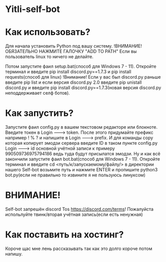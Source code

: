 # Yitli-self-bot

# Как использовать?
Для начала установить Python под вашу систему. !ВНИМАНИЕ! ОБЯЗАТЕЛЬНО НАЖМИТЕ ГАЛОЧКУ "ADD TO PATH" Если вы пользователь linux то ничего не делайте.

Потом запустите фаил setup.bat(способ для Windows 7 - 11). Откройте терминал и введите pip install discord.py==1.7.3 и pip install requests(способ для linux)
!Внимание! Если у вас был discord.py раньше введите pip list и если версия discord.py 2.0 введите pip unistall discord.py и введите pip install discord.py==1.7.3(новая версия discord.py неподдерживает селф ботов).

# Как запустить?
Запустите фаил config.py в вашем текстовом редакторе или блокноте.
Введите токен в Login ---> token.
После этого придумайте префикс например ! % ? и напишите в Login ---> prefix.
И для команды copy которая копирует эмодзи сервера введите ID в таком пункте config.py Login ---> id основной учётной записи к примеру 990509736975794186 ведь туда будут присылатся эмодзи.
Ну и как всё закончили запустите фаил bot.bat(способ для Windows 7 - 11).
Откройте терминал и введите cd <путь/к/запускаемому/файлу/> в директории нашего Self-bot возьмите путь и нажмите ENTER и пропишите python3 bot.py(если не правильно то извините я не пользуюсь линуксом)

# ВНИМАНИЕ!
Self-bot запрешён discord Tos https://discord.com/terms! Пожалуйста испольлуйте твинк/вторая учётная запись(если есть ненужная)


# Как поставить на хостинг?
Короче щас мне лень рассказывать так как это долго короче потом напишу.
